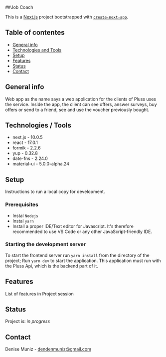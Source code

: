 ##Job Coach

This is a [Next.js](https://nextjs.org/) project bootstrapped with [`create-next-app`](https://github.com/vercel/next.js/tree/canary/packages/create-next-app).

## Table of contentes
 - [General info](#general-info)
 - [Technologies and Tools](#technologies-and-tools)
 - [Setup](#setup)
 - [Features](#features)
 - [Status](#status)
 - [Contact](#contact)

## General info

  Web app as the name says a web application for the clients of Pluss uses the service. Inside the app, the client can see offers, answer surveys, buy offers or send to a friend, see and use the voucher previously bought.

## Technologies / Tools

 - next.js  - 10.0.5
 - react    - 17.0.1
 - formik   - 2.2.6
 - yup      - 0.32.8
 - date-fns - 2.24.0
 - material-ui - 5.0.0-alpha.24

## Setup

Instructions to run a local copy for development.

### Prerequisites

- Instal `Nodejs`
- Instal `yarn`
- Install a proper IDE/Text editor for Javascript. It's therefore recommended to use VS Code or any other JavaScript-friendly IDE.

### Starting the development server

To start the frontend server run `yarn install` from the directory of the project; Run `yarn dev` to start the application.
This application must run with the Pluss Api, which is the backend part of it.


## Features

List of features in Project session

## Status

Project is: _in progress_

## Contact

Denise Muniz - dendenmuniz@gmail.com
